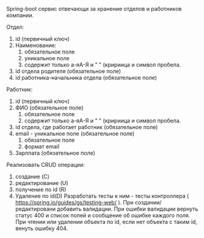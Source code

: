Spring-boot сервис отвечающи за хранение отделов и работников компании. 

Отдел:
1. id (первичный ключ)
2. Наименование:
   1. обязательное поле
   2. уникальное поле
   3. содержит только а-яА-Я и " " (кририица и символ пробела. 
3. id отдела родителя (обязательное поле)
4. id работника-начальника отдела (обязательное поле)

Работник:
1. id (первичный ключ)
2. ФИО (обязательное поле)
   1. обязательное поле
   2. содержит только а-яА-Я и " " (кририица и символ пробела.
3. id отдела, где работает работник (обязательное поле)
4. email - уникальное поле (обязательное поле) 
   1. обязательное поле
   2. формат email
5. Зарплата (обязательное поле)

Реализовать CRUD операции:
1. создание (C)
2. редактирование (U)
3. получение по id (R)
4. Удаление по id(D)
Разработать тесты к ним - тесты контроллера ( https://spring.io/guides/gs/testing-web/ ).
При создании/редактировани добавить валидации. При ошибки валидации вернуть статус 400 и список полей и сообщение об ошибке каждого поля.
При чтении или удалении объекта по id, если нет объекта с таким id, венуть ошибку 404. 